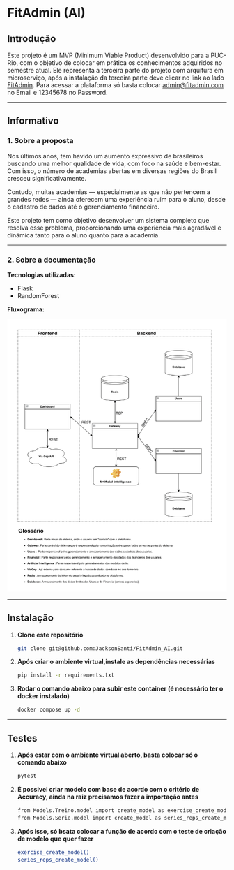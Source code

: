 # FitAdmin (AI)

## Introdução

Este projeto é um MVP (Minimum Viable Product) desenvolvido para a PUC-Rio, com o objetivo de colocar em prática os conhecimentos adquiridos no semestre atual. 
Ele representa a terceira parte do projeto com arquitura em microserviço, após a instalação da terceira parte deve clicar no link ao lado [FitAdmin](http://127.0.0.1:5000/).
Para acessar a plataforma só basta colocar admin@fitadmin.com no Email e 12345678 no Password.

---

## Informativo

### 1. **Sobre a proposta**
Nos últimos anos, tem havido um aumento expressivo de brasileiros buscando uma melhor qualidade de vida, com foco na saúde e bem-estar. Com isso, o número de academias abertas em diversas regiões do Brasil cresceu significativamente.

Contudo, muitas academias — especialmente as que não pertencem a grandes redes — ainda oferecem uma experiência ruim para o aluno, desde o cadastro de dados até o gerenciamento financeiro.

Este projeto tem como objetivo desenvolver um sistema completo que resolva esse problema, proporcionando uma experiência mais agradável e dinâmica tanto para o aluno quanto para a academia.

---

### 2. **Sobre a documentação**

**Tecnologias utilizadas:** 
- Flask
- RandomForest 

**Fluxograma:**

![FitAdmin Fluxograma](./docs/FitAdmin_Fluxograma.png)


---

## Instalação

1. **Clone este repositório**
   ```bash
   git clone git@github.com:JacksonSanti/FitAdmin_AI.git
2. **Após criar o ambiente virtual,instale as dependências necessárias**
   ```bash
   pip install -r requirements.txt
3. **Rodar o comando abaixo para subir este container (é necessário ter o docker instalado)**
   ```bash
   docker compose up -d

---

## Testes

1. **Após estar com o ambiente virtual aberto, basta colocar só o comando abaixo**
   ```bash
   pytest
2. **É possivel criar modelo com base de acordo com o critério de Accuracy, ainda na raiz precisamos fazer a importação antes**
   ```bash
   from Models.Treino.model import create_model as exercise_create_model
   from Models.Serie.model import create_model as series_reps_create_model
3. **Após isso, só bsata colocar a função de acordo com o teste de criação de modelo que quer fazer**
   ```bash
   exercise_create_model()
   series_reps_create_model()